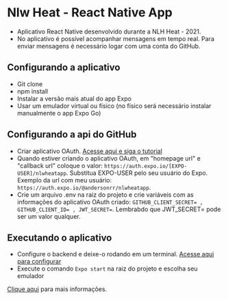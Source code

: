 # Nlw Heat - React Native App

* Aplicativo React Native desenvolvido durante a NLH Heat - 2021.
* No aplicativo é possível acompanhar mensagens em tempo real. Para enviar mensagens é necessário logar com uma conta do GitHub.

## Configurando a aplicativo
* Git clone
* npm install
* Instalar a versão mais atual do app Expo
* Usar um emulador virtual ou físico (no físico será necessário instalar manualmente o app Expo Go)

## Configurando a api do GitHub
* Criar aplicativo OAuth. [Acesse aqui e siga o tutorial](https://docs.github.com/pt/developers/apps/building-oauth-apps/creating-an-oauth-app)
* Quando estiver criando o aplicativo OAuth, em "homepage url" e "callback url" coloque o valor: ```https://auth.expo.io/[EXPO-USER]/nlwheatapp```. Substitua EXPO-USER pelo seu usuário do Expo. Exemplo da url com meu usuário: ```https://auth.expo.io/@andersonrr/nlwheatapp```.
* Crie um arquivo .env na raiz do projeto e crie variáveis com as informações do aplicativo OAuth criado: ```GITHUB_CLIENT_SECRET= , GITHUB_CLIENT_ID= , JWT_SECRET=```. Lembrabdo que JWT_SECRET= pode ser um valor qualquer.

## Executando o aplicativo
* Configure o backend e deixe-o rodando em um terminal. [Acesse aqui para configurar](https://github.com/AndersonRR/backendDoWhile2021)
* Execute o comando ```Expo start``` na raiz do projeto e escolha seu emulador

[Clique aqui](https://efficient-sloth-d85.notion.site/React-Native-80fa8ecb21f848c5a14093800a5277ba) para mais informações.
